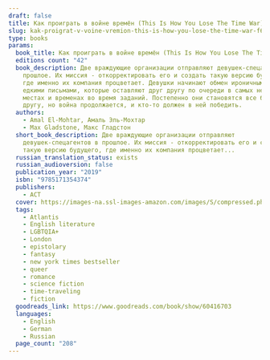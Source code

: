 ```yaml
---
draft: false
title: Как проиграть в войне времён (This Is How You Lose The Time War)
slug: kak-proigrat-v-voine-vremion-this-is-how-you-lose-the-time-war-f67f0fff
type: books
params:
  book_title: Как проиграть в войне времён (This Is How You Lose The Time War)
  editions count: "42"
  book_description: Две враждующие организации отправляют девушек-спецагентов в
    прошлое. Их миссия - откорректировать его и создать такую версию будущего,
    где именно их компания процветает. Девушки начинают обмен ироничными и
    едкими письмами, которые оставляют друг другу по очереди в самых неожиданных
    местах и временах во время заданий. Постепенно они становятся все ближе друг
    другу, но война продолжается, и кто-то должен в ней победить.
  authors:
    - Amal El-Mohtar, Амаль Эль-Мохтар
    - Max Gladstone, Макс Гладстон
  short_book_description: Две враждующие организации отправляют
    девушек-спецагентов в прошлое. Их миссия - откорректировать его и создать
    такую версию будущего, где именно их компания процветает...
  russian_translation_status: exists
  russian_audioversion: false
  publication_year: "2019"
  isbn: "9785171354374"
  publishers:
    - АСТ
  cover: https://images-na.ssl-images-amazon.com/images/S/compressed.photo.goodreads.com/books/1644860614i/60416703.jpg
  tags:
    - Atlantis
    - English literature
    - LGBTQIA+
    - London
    - epistolary
    - fantasy
    - new york times bestseller
    - queer
    - romance
    - science fiction
    - time-traveling
    - fiction
  goodreads_link: https://www.goodreads.com/book/show/60416703
  languages:
    - English
    - German
    - Russian
  page_count: "208"
---
```

